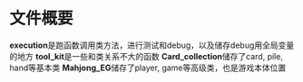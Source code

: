 # 文件概要
**execution**是跑函数调用类方法，进行测试和debug，以及储存debug用全局变量的地方
**tool_kit**是一些和类关系不大的函数
**Card_collection**储存了card, pile, hand等基本类
**Mahjong_EG**储存了player, game等高级类，也是游戏本体位置
